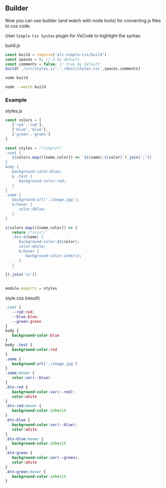 ## Builder

Now you can use builder (and watch with node tools) for converting js files to css code. 

User `Simple Css Syntax` plugin for VsCode to highlight the syntax. 

build.js
```js
const build = require('als-simple-css/build')
const spaces = 0; // 3 by default
const comments = false; // true by default
build('./src/styles.js','./dest/styles.css',spaces,comments)
```

```bash
node build
```

```bash
node --watch build
```


### Example

styles.js
```js
const colors = [
   ['red','red'],
   ['blue','blue'],
   ['green','green']
]

const styles = /*simple*/`
:root {
   ${colors.map(([name,color]) => `$${name}:${color}`).join(';')}
}
body {
   background-color:blue;
   & .test {
      background-color:red;
   }
}
.some {
   background:url('./image.jpg');
   &:hover {
      color:$blue;
   }
}

${colors.map(([name,color]) => {
   return /*scss*/`
   .btn-${name} {
      background-color:$${color};
      color:white;
      &:hover {
         background-color:inherit;
      }
   }
   `
}).join('\n')}
`

module.exports = styles
```

style.css (result)
```css
:root {
   --red:red;
   --blue:blue;
   --green:green
}
body {
   background-color:blue
}
body .test {
   background-color:red
}
.some {
   background:url('./image.jpg')
}
.some:hover {
   color:var(--blue)
}
.btn-red {
   background-color:var(--red);
   color:white
}
.btn-red:hover {
   background-color:inherit
}
.btn-blue {
   background-color:var(--blue);
   color:white
}
.btn-blue:hover {
   background-color:inherit
}
.btn-green {
   background-color:var(--green);
   color:white
}
.btn-green:hover {
   background-color:inherit
}
```
